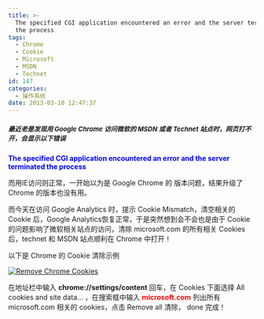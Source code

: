 ```yaml
---
title: >-
  The specified CGI application encountered an error and the server terminated
  the process
tags:
  - Chrome
  - Cookie
  - Microsoft
  - MSDN
  - Technet
id: 147
categories:
  - 操作系统
date: 2013-03-10 12:47:37
---
```


##### <span style="font-size: 13px;">最近老是发现用 Google Chrome 访问微软的 MSDN 或者 Technet 站点时，网页打不开，会显示以下错误</span>

**<span style="color: #0000ff;">The specified CGI application encountered an error and the server terminated the process</span>**

而用IE访问则正常，一开始以为是 Google Chrome 的 版本问题，结果升级了 Chrome 的版本也没有用。

而今天在访问 Google Analytics 时，提示 Cookie Mismatch，清空相关的 Cookie 后，Google Analytics恢复正常，于是突然想到会不会也是由于 Cookie 的问题影响了微软相关站点的访问，清除 microsoft.com 的所有相关 Cookies 后，technet 和 MSDN 站点顺利在 Chrome 中打开！

以下是 Chrome 的 Cookie 清除示例

[![Remove Chrome Cookies](http://winotes.net/wp-content/uploads/Remove-Chrome-Cookies-300x247.jpg)](http://winotes.net/wp-content/uploads/Remove-Chrome-Cookies.jpg)

在地址栏中输入 **chrome://settings/content** 回车，在 Cookies 下面选择 All cookies and site data... ，在搜索框中输入 <span style="color: #ff0000;">**microsoft.com**</span> 列出所有 microsoft.com 相关的 cookies，点击 Remove all 清除， done 完成！

&nbsp;